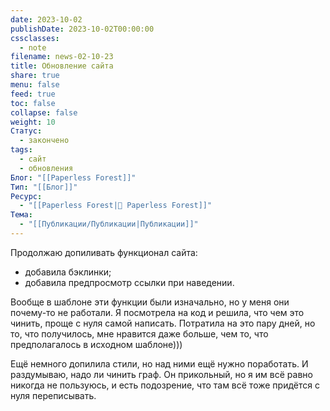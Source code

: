 ```yaml
---
date: 2023-10-02
publishDate: 2023-10-02T00:00:00
cssclasses:
  - note
filename: news-02-10-23
title: Обновление сайта
share: true
menu: false
feed: true
toc: false
collapse: false
weight: 10
Статус:
  - закончено
tags:
  - сайт
  - обновления
Блог: "[[Paperless Forest]]"
Тип: "[[Блог]]"
Ресурс:
  - "[[Paperless Forest|🌱 Paperless Forest]]"
Тема:
  - "[[Публикации/Публикации|Публикации]]"
---
```


Продолжаю допиливать функционал сайта:

- добавила бэклинки;
- добавила предпросмотр ссылки при наведении. 

Вообще в шаблоне эти функции были изначально, но у меня они почему-то не работали. Я посмотрела на код и решила, что чем это чинить, проще с нуля самой написать. Потратила на это пару дней, но то, что получилось, мне нравится даже больше, чем то, что предполагалось в исходном шаблоне)))

Ещё немного допилила стили, но над ними ещё нужно поработать. И раздумываю, надо ли чинить граф. Он прикольный, но я им всё равно никогда не пользуюсь, и есть подозрение, что там всё тоже придётся с нуля переписывать.